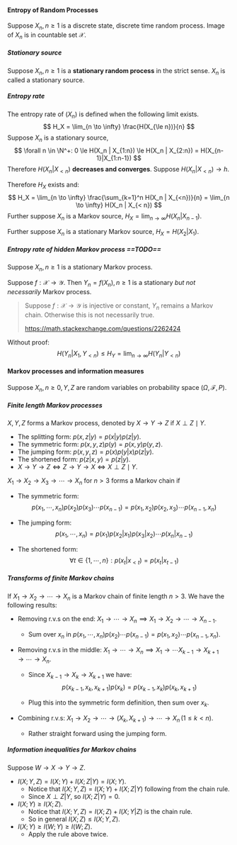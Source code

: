 #### Entropy of Random Processes

Suppose $X_n, n \ge 1$ is a discrete state, discrete time random process. Image of $X_n$ is in countable set $\mathcal X$.

##### Stationary source

Suppose $X_n, n \ge 1$ is a **stationary random process** in the strict sense. $X_n$ is called a stationary source.

##### Entropy rate

The entropy rate of $(X_n)$ is defined when the following limit exists.
$$
H_X = \lim_{n \to \infty} \frac{H(X_{\le n})}{n}
$$
Suppose $X_n$ is a stationary source,
$$
\forall n \in \N^+: 0 \le H(X_n | X_{1:n}) \le H(X_n | X_{2:n}) = H(X_{n-1}|X_{1:n-1})
$$
Therefore $H(X_n | X_{<n})$ **decreases and converges**. Suppose $H(X_n | X_{<n}) \to h$.

Therefore $H_X$ exists and:
$$
H_X = \lim_{n \to \infty} \frac{\sum_{k=1}^n H(X_n | X_{<n})}{n} = \lim_{n \to \infty} H(X_n | X_{< n})
$$
Further suppose $X_n$ is a Markov source, $H_X = \lim_{n \to \infty}H(X_n | X_{n-1})$.

Further suppose $X_n$ is a stationary Markov source, $H_X = H(X_2 | X_1)$.

##### Entropy rate of hidden Markov process ==TODO==

Suppose $X_n, n \ge 1$ is a stationary Markov process.

Suppose $f: \mathcal X \to \mathcal Y$. Then $Y_n = f(X_n), n \ge 1$ is a stationary *but not necessarily* Markov process.

> Suppose $f: \mathcal X \to \mathcal Y$ is injective or constant, $Y_n$ remains a Markov chain. Otherwise this is not necessarily true.
>
> https://math.stackexchange.com/questions/2262424

Without proof:
$$
H(Y_n | X_1, Y_{< n}) \le H_Y = \lim_{n \to \infty} H(Y_n | Y_{< n})
$$

#### Markov processes and information measures

Suppose $X_n, n \ge 0, Y, Z$ are random variables on probability space $(\Omega, \mathcal F, P)$.

##### Finite length Markov processes

 $X, Y, Z$ forms a Markov process, denoted by $X \to Y \to Z$ if $X \perp Z \mid Y$. 

- The splitting form: $p(x, z | y) = p(x | y) p(z | y)$.
- The symmetric form: $p(x, y, z) p(y) = p(x, y) p(y, z)$.
- The jumping form: $p(x, y, z) = p(x) p(y | x)p(z|y)$.
- The shortened form: $p(z | x, y) = p(z|y)$.
- $X \to Y \to Z \iff Z \to Y \to X \iff X \perp Z \mid Y$.

$X_1 \to X_2 \to X_3 \to \cdots \to X_n$ for $n > 3$ forms a Markov chain if

- The symmetric form:
  $$
  p(x_1, \cdots, x_n) p(x_2) p(x_3)\cdots p(x_{n-1}) = p(x_1, x_2) p(x_2, x_3) \cdots p(x_{n-1}, x_n)
  $$

- The jumping form:
  $$
  p(x_1, \cdots, x_n) = p(x_1) p(x_2 | x_1) p(x_3 | x_2) \cdots p(x_n | x_{n-1})
  $$

- The shortened form:
  $$
  \forall t \in \{1, \cdots, n\}: p(x_t | x_{<t}) = p(x_t| x_{t-1})
  $$

##### Transforms of finite Markov chains

If $X_1 \to X_2 \to \cdots \to X_n$ is a Markov chain of finite length $n > 3$. We have the following results:

- Removing r.v.s on the end: $X_1 \to \cdots \to X_n \implies X_1 \to X_2 \to \cdots \to X_{n-1}$.

  - Sum over $x_n$ in $p(x_1, \cdots, x_n) p(x_2) \cdots p(x_{n-1}) = p(x_1, x_2) \cdots p(x_{n-1}, x_n)$.

- Removing r.v.s in the middle: $X_1 \to \cdots \to X_n \implies X_1 \to \cdots X_{k - 1} \to X_{k + 1} \to \cdots \to X_n$.

  - Since $X_{k - 1} \to X_k \to X_{k + 1}$ we have:
    $$
    p(x_{k-1}, x_k, x_{k+1}) p(x_k) = p(x_{k-1}, x_{k}) p(x_k, x_{k+1})
    $$

  - Plug this into the symmetric form definition, then sum over $x_k$.

- Combining r.v.s: $X_1 \to X_2 \to \cdots \to (X_k, X_{k+1}) \to \cdots \to X_n \,(1 \le k \lt n)$.

  - Rather straight forward using the jumping form.

##### Information inequalities for Markov chains

Suppose $W \to X \to Y \to Z$.

- $I(X; Y, Z) = I(X; Y) + I(X; Z | Y) = I(X; Y)$.
  - Notice that $I(X; Y, Z) = I(X; Y) + I(X; Z | Y)$ following from the chain rule.
  - Since $X\perp Z | Y$, so $I(X; Z| Y) = 0$.
- $I(X; Y) \ge I(X; Z)$.
  - Notice that $I(X; Y, Z) = I(X; Z) + I(X; Y | Z)$ is the chain rule.
  - So in general $I(X; Z) \le I(X; Y, Z)$.
- $I(X; Y) \ge I(W; Y) \ge I(W; Z)$.
  - Apply the rule above twice.

